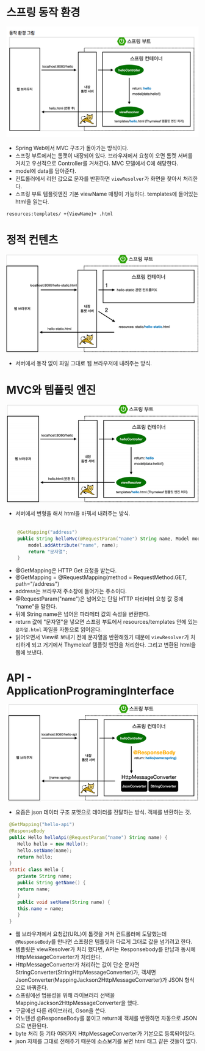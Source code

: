 # 스프링 동작 환경
![springflow](./img/springflow.png)  
* Spring Web에서 MVC 구조가 돌아가는 방식이다.
* 스프링 부트에서는 톰캣이 내장되어 있다. 브라우저에서 요청이 오면 톰켓 서버를 거치고 우선적으로 Controller를 거쳐간다. MVC 모델에서 C에 해당한다.
* model에 data를 담아준다.
* 컨트롤러에서 리턴 값으로 문자를 반환하면 `viewResolver`가 화면을 찾아서 처리한다.
* 스프링 부트 템플릿엔진 기본 viewName 매핑이 가능하다. templates에 들어있는 html을 읽는다.
```
resources:templates/ +{ViewName}+ .html
```
# 정적 컨텐츠
![springstatic](./img/springstatic.png)
* 서버에서 동작 없이 파일 그대로 웹 브라우저에 내려주는 방식.

# MVC와 템플릿 엔진
![springmvc](./img/springmvc.png)
* 서버에서 변형을 해서 html을 바꿔서 내려주는 방식.
```Java

    @GetMapping("address")
    public String helloMvc(@RequestParam("name") String name, Model model){
        model.addAttribute("name", name);
        return "문자열";
    }
```
* @GetMapping은 HTTP Get 요청을 받는다.
* @GetMapping = @RequestMapping(method = RequestMethod.GET, path="/address")
* address는 브라우저 주소창에 들어가는 주소이다.
* @RequestParam("name")은 넘어오는 단일 HTTP 파라미터 요청 값 중에 "name"을 말한다.
* 뒤에 String name은 넘어온 파라메터 값의 속성을 변환한다.
* return 값에 "문자열"을 넣으면 스프링 부트에서 resources/templates 안에 있는 `문자열.html` 파일을 자동으로 읽어온다.
* 읽어오면서 View로 보내기 전에 문자열을 반환해줬기 때문에 `viewResolver`가 처리하게 되고 거기에서 Thymeleaf 템플릿 엔진을 처리한다. 그리고 변환된 html을 웹에 보낸다.


# API - ApplicationProgramingInterface
![springapi](./img/springapi.png)
* 요즘은 json 데이터 구조 포맷으로 데이터를 전달하는 방식. 객체를 반환하는 것.
```Java
 @GetMapping("hello-api")
 @ResponseBody
 public Hello helloApi(@RequestParam("name") String name) {
    Hello hello = new Hello();
    hello.setName(name);
    return hello;
 }
 static class Hello {
    private String name;
    public String getName() {
    return name;
    }
    public void setName(String name) {
    this.name = name;
    }
 }
```
* 웹 브라우저에서 요청값(URL)이 톰켓을 거쳐 컨트롤러에 도달했는데 `@ResponseBody`를 만나면 스프링은 템플릿과 다르게 그대로 값을 넘기려고 한다. 
* 템플릿은 viewResolver가 처리 했다면, API는 Responsebody를 만남과 동시에 HttpMessageConverter가 처리한다.
* HttpMessageConverter가 처리하는 값이 단순 문자면 StringConverter(StringHttpMessageConverter)가, 객체면 JsonConverter(MappingJackson2HttpMessageConverter)가 JSON 형식으로 바꿔준다.
* 스프링에선 범용성을 위해 라이브러리 선택을 MappingJackson2HttpMessageConverter을 했다.
* 구글에선 다른 라이브러리, Gson을 쓴다.
* 어노텐션 @ResponseBody를 붙이고 return에 객체를 반환하면 자동으로 JSON으로 변환된다.
* byte 처리 등 기타 여러가지 HttpMessageConverter가 기본으로 등록되어있다.
* json 자체를 그대로 전해주기 때문에 소스보기를 보면 html 태그 같은 것들이 없다.